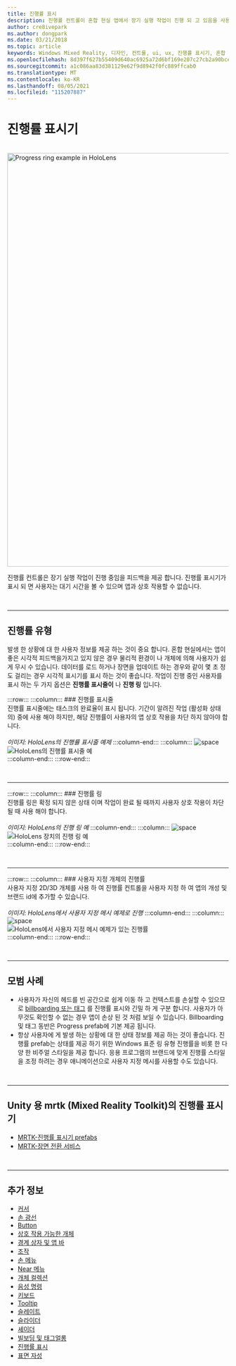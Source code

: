 ```yaml
---
title: 진행률 표시
description: 진행률 컨트롤이 혼합 현실 앱에서 장기 실행 작업이 진행 되 고 있음을 사용자에 게 피드백을 제공 하는 방법을 알아봅니다.
author: cre8ivepark
ms.author: dongpark
ms.date: 03/21/2018
ms.topic: article
keywords: Windows Mixed Reality, 디자인, 컨트롤, ui, ux, 진행률 표시기, 혼합 현실 헤드셋, Windows Mixed Reality 헤드셋, 가상 현실 헤드셋, HoloLens, mrtk, 혼합 현실 Toolkit
ms.openlocfilehash: 8d397f627b55409d640ac6925a72d6bf169e207c27cb2a90bcee990c7a8d7683
ms.sourcegitcommit: a1c086aa83d381129e62f9d8942f0fc889ffcab0
ms.translationtype: MT
ms.contentlocale: ko-KR
ms.lasthandoff: 08/05/2021
ms.locfileid: "115207887"
---
```

# <a name="progress-indicator"></a>진행률 표시기

<br>

<img src="images/MRTK_ProgressIndicator.gif" alt="Progress ring example in HoloLens" width="940px">

진행률 컨트롤은 장기 실행 작업이 진행 중임을 피드백을 제공 합니다. 진행률 표시기가 표시 되 면 사용자는 대기 시간을 볼 수 있으며 앱과 상호 작용할 수 없습니다.

<br>

---

## <a name="types-of-progress"></a>진행률 유형

발생 한 상황에 대 한 사용자 정보를 제공 하는 것이 중요 합니다. 혼합 현실에서는 앱이 좋은 시각적 피드백을가지고 있지 않은 경우 물리적 환경이 나 개체에 의해 사용자가 쉽게 무시 수 있습니다. 데이터를 로드 하거나 장면을 업데이트 하는 경우와 같이 몇 초 정도 걸리는 경우 시각적 표시기를 표시 하는 것이 좋습니다. 작업이 진행 중인 사용자를 표시 하는 두 가지 옵션은 **진행률 표시줄이** 나 **진행 링** 입니다.

:::row:::
    :::column:::
        ### <a name="progress-barbr"></a>진행률 표시줄<br>
        진행률 표시줄에는 태스크의 완료율이 표시 됩니다. 기간이 알려진 작업 (활성화 상태의) 중에 사용 해야 하지만, 해당 진행률이 사용자의 앱 상호 작용을 차단 하지 않아야 합니다.<br>
        <br>
        *이미지: HoloLens의 진행률 표시줄 예제*
    :::column-end:::
        :::column:::
        ![space](images/spacer-20x582.png)<br>
       ![HoloLens의 진행률 표시줄 예](images/640px-progressbar.jpg)<br>
    :::column-end:::
:::row-end:::

<br>

---

:::row:::
    :::column:::
        ### <a name="progress-ringbr"></a>진행률 링<br>
        진행률 링은 확정 되지 않은 상태 이며 작업이 완료 될 때까지 사용자 상호 작용이 차단 될 때 사용 해야 합니다.<br>
        <br>
        *이미지: HoloLens의 진행 링 예*
    :::column-end:::
        :::column:::
        ![space](images/spacer-20x582.png)<br>
       ![HoloLens 장치의 진행 링 예](images/640px-progressring.jpg)<br>
    :::column-end:::
:::row-end:::

<br>

---

:::row:::
    :::column:::
        ### <a name="progress-with-a-custom-objectbr"></a>사용자 지정 개체의 진행률<br>
        사용자 지정 2D/3D 개체를 사용 하 여 진행률 컨트롤을 사용자 지정 하 여 앱의 개성 및 브랜드 id에 추가할 수 있습니다.<br>
        <br>
        *이미지: HoloLens에서 사용자 지정 메시 예제로 진행*
    :::column-end:::
        :::column:::
        ![space](images/spacer-20x582.png)<br>
       ![HoloLens에서 사용자 지정 메시 예제가 있는 진행률](images/640px-progresscustom.jpg)<br>
    :::column-end:::
:::row-end:::

<br>

---

## <a name="best-practices"></a>모범 사례

* 사용자가 자신의 헤드를 빈 공간으로 쉽게 이동 하 고 컨텍스트를 손실할 수 있으므로 [billboarding 또는 태그](billboarding-and-tag-along.md) 를 진행률 표시와 긴밀 하 게 구분 합니다. 사용자가 아무것도 확인할 수 없는 경우 앱이 손상 된 것 처럼 보일 수 있습니다. Billboarding 및 태그 동반은 Progress prefab에 기본 제공 됩니다.
* 항상 사용자에 게 발생 하는 상황에 대 한 상태 정보를 제공 하는 것이 좋습니다. 진행률 prefab는 상태를 제공 하기 위한 Windows 표준 링 유형 진행률을 비롯 한 다양 한 비주얼 스타일을 제공 합니다. 응용 프로그램의 브랜드에 맞게 진행률 스타일을 조정 하려는 경우 애니메이션으로 사용자 지정 메시를 사용할 수도 있습니다.

<br>

---

## <a name="progress-indicator-in-mrtk-mixed-reality-toolkit-for-unity"></a>Unity 용 mrtk (Mixed Reality Toolkit)의 진행률 표시기

* [MRTK-진행률 표시기 prefabs](https://github.com/microsoft/MixedRealityToolkit-Unity/tree/main/Assets/MRTK/SDK/Features/UX/Prefabs/ProgressIndicators)
* [MRTK-장면 전환 서비스](/windows/mixed-reality/mrtk-unity/features/extensions/scene-transition-service)


<br>

---

## <a name="see-also"></a>추가 정보

* [커서](cursors.md)
* [손 광선](point-and-commit.md)
* [Button](button.md)
* [상호 작용 가능한 개체](interactable-object.md)
* [경계 상자 및 앱 바](app-bar-and-bounding-box.md)
* [조작](direct-manipulation.md)
* [손 메뉴](hand-menu.md)
* [Near 메뉴](near-menu.md)
* [개체 컬렉션](object-collection.md)
* [음성 명령](voice-input.md)
* [키보드](keyboard.md)
* [Tooltip](tooltip.md)
* [슬레이트](slate.md)
* [슬라이더](slider.md)
* [셰이더](shader.md)
* [빌보딩 및 태그얼롱](billboarding-and-tag-along.md)
* [진행률 표시](progress.md)
* [표면 자성](surface-magnetism.md)